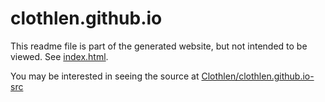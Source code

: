 # clothlen.github.io

This readme file is part of the generated website, but not intended to be viewed. See [index.html](index.html).

You may be interested in seeing the source at [Clothlen/clothlen.github.io-src](https://github.com/Clothlen/clothlen.github.io-src)
